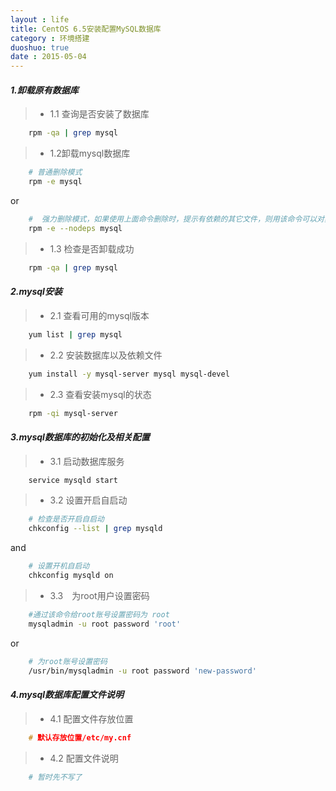 ```yaml
---
layout : life
title: CentOS 6.5安装配置MySQL数据库
category : 环境搭建
duoshuo: true
date : 2015-05-04
---
```


<!-- more -->

#### ***1.卸载原有数据库***

> * 1.1 查询是否安装了数据库

```sh
	rpm -qa | grep mysql
```


> *  1.2卸载mysql数据库

```sh
	# 普通删除模式
	rpm -e mysql 
```

or

```sh
	#  强力删除模式，如果使用上面命令删除时，提示有依赖的其它文件，则用该命令可以对其进行强力删除
	rpm -e --nodeps mysql
```

> * 1.3 检查是否卸载成功

```sh
	rpm -qa | grep mysql
```

#### ***2.mysql安装***

> * 2.1 查看可用的mysql版本

```sh
	yum list | grep mysql 
```

> * 2.2 安装数据库以及依赖文件

```sh
	yum install -y mysql-server mysql mysql-devel
```

> * 2.3 查看安装mysql的状态

```sh
	rpm -qi mysql-server
```

#### ***3.mysql数据库的初始化及相关配置***

> * 3.1 启动数据库服务

```sh
	service mysqld start
``` 

> * 3.2 设置开启自启动

```sh
	# 检查是否开启自启动
	chkconfig --list | grep mysqld
```

and

```sh
	# 设置开机自启动
	chkconfig mysqld on
```

> * 3.3　为root用户设置密码

```sh
	#通过该命令给root账号设置密码为 root
	mysqladmin -u root password 'root'　
```

or

```sh
	# 为root账号设置密码
	/usr/bin/mysqladmin -u root password 'new-password'
```

#### ***4.mysql数据库配置文件说明***

> * 4.1 配置文件存放位置

```c
	# 默认存放位置/etc/my.cnf
```

> * 4.2 配置文件说明

```python
	# 暂时先不写了
```

